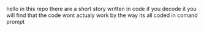  hello in this repo there are a short story written in code if you decode it you will find that the code wont actualy work by the way its all coded in comand prompt 

